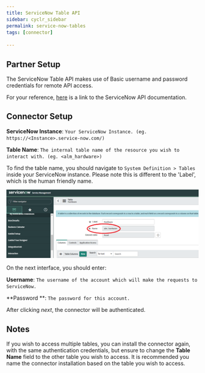 ```yaml
---
title: ServiceNow Table API
sidebar: cyclr_sidebar
permalink: service-now-tables
tags: [connector]

---
```


Partner Setup
---------------

The ServiceNow Table API makes use of Basic username and password credentials for remote API access. 

For your reference, [here](https://docs.servicenow.com/bundle/london-application-development/page/integrate/inbound-rest/concept/c_RESTAPI.htmli) is a link to the ServiceNow API documentation.

Connector Setup
---------------

**ServiceNow Instance**: `Your ServiceNow Instance. (eg. https://<Instance>.service-now.com/)`

**Table Name**: `The internal table name of the resource you wish to interact with. (eg. <alm_hardware>)` 

To find the table name, you should navigate to `System Definition > Tables` inside your ServiceNow instance. Please note this is different to the 'Label', which is the human friendly name.

![](./images/ServiceNowTables1.png)

On the next interface, you should enter:

**Username**: `The username of the account which will make the requests to ServiceNow.`

**Password **: `The password for this account.`

After clicking *next*, the connector will be authenticated.

Notes
---------------
If you wish to access multiple tables, you can install the connector again, with the same authentication credentials, but ensure to change the **Table Name** field to the other table you wish to access. It is recommended you name the connector installation based on the table you wish to access.

